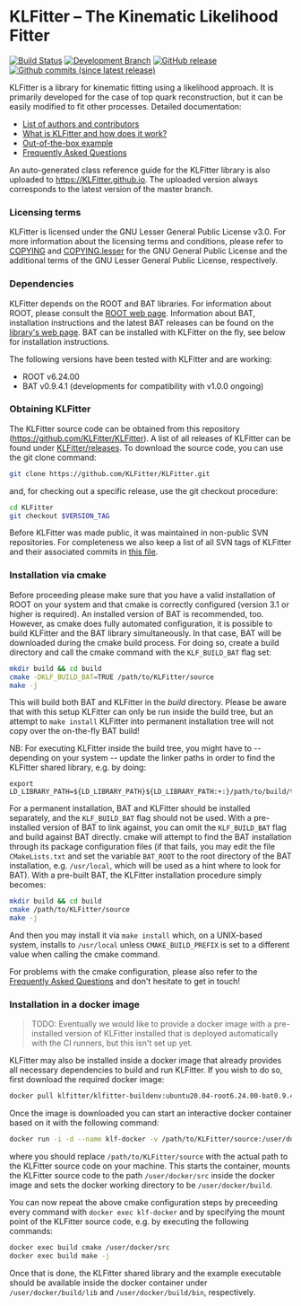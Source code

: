 # KLFitter – The Kinematic Likelihood Fitter

[![Build Status](https://img.shields.io/travis/KLFitter/KLFitter/dev-2.0)](https://travis-ci.org/KLFitter/KLFitter)
[![Development Branch](https://img.shields.io/badge/dev%20branch-2.0-red)](https://github.com/KLFitter/KLFitter/branches)
[![GitHub release](https://img.shields.io/github/release/KLFitter/KLFitter.svg)](https://github.com/KLFitter/KLFitter/releases)
[![Github commits (since latest release)](https://img.shields.io/github/commits-since/KLFitter/KLFitter/latest.svg)](https://github.com/KLFitter/KLFitter/commits/)


KLFitter is a library for kinematic fitting using a likelihood approach. It is
primarily developed for the case of top quark reconstruction, but it can be
easily modified to fit other processes. Detailed documentation:

- [List of authors and contributors](doc/Authors.md)
- [What is KLFitter and how does it work?](doc/WhatIsKLF.md)
- [Out-of-the-box example](doc/Example.md)
- [Frequently Asked Questions](doc/FAQ.md)

An auto-generated class reference guide for the KLFitter library is also
uploaded to https://KLFitter.github.io. The uploaded version always corresponds
to the latest version of the master branch.


### Licensing terms

KLFitter is licensed under the GNU Lesser General Public License v3.0. For more
information about the licensing terms and conditions, please refer to
[COPYING](COPYING) and [COPYING.lesser](COPYING.LESSER) for the GNU General
Public License and the additional terms of the GNU Lesser General Public
License, respectively.


### Dependencies

KLFitter depends on the ROOT and BAT libraries. For information about ROOT,
please consult the [ROOT web page](https://root.cern.ch/). Information about
BAT, installation instructions and the latest BAT releases can be found on the
[library's web page](http://www.mppmu.mpg.de/bat/). BAT can be installed with
KLFitter on the fly, see below for installation instructions.

The following versions have been tested with KLFitter and are working:

- ROOT v6.24.00
- BAT v0.9.4.1 (developments for compatibility with v1.0.0 ongoing)


### Obtaining KLFitter

The KLFitter source code can be obtained from this repository
(https://github.com/KLFitter/KLFitter). A list of all releases of KLFitter can
be found under
[KLFitter/releases](https://github.com/KLFitter/KLFitter/releases). To download
the source code, you can use the git clone command:

```sh
git clone https://github.com/KLFitter/KLFitter.git
```

and, for checking out a specific release, use the git checkout procedure:

```sh
cd KLFitter
git checkout $VERSION_TAG
```

Before KLFitter was made public, it was maintained in non-public SVN
repositories. For completeness we also keep a list of all SVN tags of KLFitter
and their associated commits in [this file](doc/SVN-tags.md).


### Installation via cmake

Before proceeding please make sure that you have a valid installation of ROOT on
your system and that cmake is correctly configured (version 3.1 or higher is
required). An installed version of BAT is recommended, too. However, as cmake
does fully automated configuration, it is possible to build KLFitter and the BAT
library simultaneously. In that case, BAT will be downloaded during the cmake
build process. For doing so, create a build directory and call the cmake command
with the `KLF_BUILD_BAT` flag set:

```sh
mkdir build && cd build
cmake -DKLF_BUILD_BAT=TRUE /path/to/KLFitter/source
make -j
```

This will build both BAT and KLFitter in the _build_ directory. Please be aware
that with this setup KLFitter can only be run inside the build tree, but an
attempt to `make install` KLFitter into permanent installation tree will not
copy over the on-the-fly BAT build!

NB: For executing KLFitter inside the build tree, you might have to -- depending
on your system -- update the linker paths in order to find the KLFitter shared
library, e.g. by doing:

``` shsh
export LD_LIBRARY_PATH=${LD_LIBRARY_PATH}${LD_LIBRARY_PATH:+:}/path/to/build/tree/lib
```

For a permanent installation, BAT and KLFitter should be installed separately,
and the `KLF_BUILD_BAT` flag should not be used. With a pre-installed version of
BAT to link against, you can omit the `KLF_BUILD_BAT` flag and build against BAT
directly. cmake will attempt to find the BAT installation through its package
configuration files (if that fails, you may edit the file `CMakeLists.txt` and
set the variable `BAT_ROOT` to the root directory of the BAT installation, e.g.
`/usr/local`, which will be used as a hint where to look for BAT). With a
pre-built BAT, the KLFitter installation procedure simply becomes:

```sh
mkdir build && cd build
cmake /path/to/KLFitter/source
make -j
```

And then you may install it via `make install` which, on a UNIX-based system,
installs to `/usr/local` unless `CMAKE_BUILD_PREFIX` is set to a different value
when calling the cmake command.

For problems with the cmake configuration, please also refer to the [Frequently
Asked Questions](doc/FAQ.md) and don't hesitate to get in touch!


### Installation in a docker image

> TODO: Eventually we would like to provide a docker image with a pre-installed
> version of KLFitter installed that is deployed automatically with the CI
> runners, but this isn't set up yet.

KLFitter may also be installed inside a docker image that already provides all
necessary dependencies to build and run KLFitter. If you wish to do so, first
download the required docker image:

``` sh
docker pull klfitter/klfitter-buildenv:ubuntu20.04-root6.24.00-bat0.9.4.1
```

Once the image is downloaded you can start an interactive docker container based
on it with the following command:

``` sh
docker run -i -d --name klf-docker -v /path/to/KLFitter/source:/user/docker/src -w /user/docker/build klfitter/klfitter-buildenv:ubuntu20.04-root6.24.00-bat0.9.4.1
```

where you should replace `/path/to/KLFitter/source` with the actual path to the
KLFitter source code on your machine. This starts the container, mounts the
KLFitter source code to the path `/user/docker/src` inside the docker image and
sets the docker working directory to be `/user/docker/build`. 

You can now repeat the above cmake configuration steps by preceeding every
command with `docker exec klf-docker` and by specifying the mount point of the
KLFitter source code, e.g. by executing the following commands:

``` sh
docker exec build cmake /user/docker/src
docker exec build make -j
```

Once that is done, the KLFitter shared library and the example executable should
be available inside the docker container under `/user/docker/build/lib` and
`/user/docker/build/bin`, respectively.
